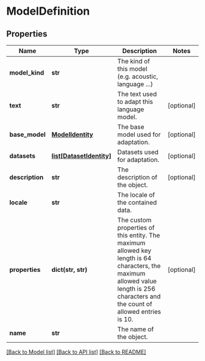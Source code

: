 # ModelDefinition

## Properties
Name | Type | Description | Notes
------------ | ------------- | ------------- | -------------
**model_kind** | **str** | The kind of this model (e.g. acoustic, language ...) | 
**text** | **str** | The text used to adapt this language model. | [optional] 
**base_model** | [**ModelIdentity**](ModelIdentity.md) | The base model used for adaptation. | [optional] 
**datasets** | [**list[DatasetIdentity]**](DatasetIdentity.md) | Datasets used for adaptation. | [optional] 
**description** | **str** | The description of the object. | [optional] 
**locale** | **str** | The locale of the contained data. | 
**properties** | **dict(str, str)** | The custom properties of this entity. The maximum allowed key length is 64 characters, the maximum  allowed value length is 256 characters and the count of allowed entries is 10. | [optional] 
**name** | **str** | The name of the object. | 

[[Back to Model list]](../README.md#documentation-for-models) [[Back to API list]](../README.md#documentation-for-api-endpoints) [[Back to README]](../README.md)


